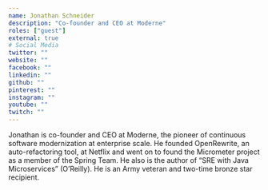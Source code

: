 ```yaml
---
name: Jonathan Schneider
description: "Co-founder and CEO at Moderne"
roles: ["guest"]
external: true
# Social Media 
twitter: ""
website: ""
facebook: ""
linkedin: ""
github: ""
pinterest: ""
instagram: ""
youtube: ""
twitch: ""
---
```


<!-- markdownlint-disable MD041-->
Jonathan is co-founder and CEO at Moderne, the pioneer of continuous software modernization at enterprise scale. He founded OpenRewrite, an auto-refactoring tool, at Netflix and went on to found the Micrometer project as a member of the Spring Team. He also is the author of “SRE with Java Microservices” (O’Reilly). He is an Army veteran and two-time bronze star recipient.

<!--more-->
